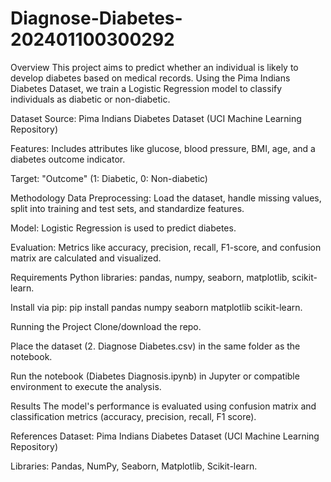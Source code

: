 # Diagnose-Diabetes-202401100300292
Overview
This project aims to predict whether an individual is likely to develop diabetes based on medical records. Using the Pima Indians Diabetes Dataset, we train a Logistic Regression model to classify individuals as diabetic or non-diabetic.

Dataset
Source: Pima Indians Diabetes Dataset (UCI Machine Learning Repository)

Features: Includes attributes like glucose, blood pressure, BMI, age, and a diabetes outcome indicator.

Target: "Outcome" (1: Diabetic, 0: Non-diabetic)

Methodology
Data Preprocessing: Load the dataset, handle missing values, split into training and test sets, and standardize features.

Model: Logistic Regression is used to predict diabetes.

Evaluation: Metrics like accuracy, precision, recall, F1-score, and confusion matrix are calculated and visualized.

Requirements
Python libraries: pandas, numpy, seaborn, matplotlib, scikit-learn.

Install via pip: pip install pandas numpy seaborn matplotlib scikit-learn.

Running the Project
Clone/download the repo.

Place the dataset (2. Diagnose Diabetes.csv) in the same folder as the notebook.

Run the notebook (Diabetes Diagnosis.ipynb) in Jupyter or compatible environment to execute the analysis.

Results
The model's performance is evaluated using confusion matrix and classification metrics (accuracy, precision, recall, F1 score).

References
Dataset: Pima Indians Diabetes Dataset (UCI Machine Learning Repository)

Libraries: Pandas, NumPy, Seaborn, Matplotlib, Scikit-learn.
